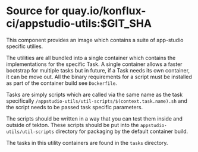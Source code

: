 # Source for quay.io/konflux-ci/appstudio-utils:$GIT_SHA

This component provides an image which contains a suite of app-studio specific utilies.

The utilities are all bundled into a single container which contains the implementations for the specific Task. A single container allows a faster bootstrap for multiple tasks but in future, if a Task needs its own container, it can be move out.
All the binary requirements for a script must be installed as part of the container build see `Dockerfile`.  

Tasks are simply scripts which are called via the same name as the task specifically `/appstudio-utils/util-scripts/$(context.task.name).sh`  and the script needs to be passed task specific parameters. 

The scripts should be written in a way that you can test them inside and outside of tekton.
These scripts should be put into the `appstudio-utils/util-scripts` directory for packaging by the default container build.

The tasks in this utility containers are found in the `tasks` directory. 
